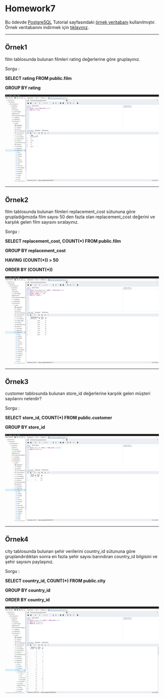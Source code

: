 # Homework7

Bu ödevde [PostgreSQL](https://www.postgresqltutorial.com/) Tutorial sayfasındaki [örnek veritabanı](https://www.postgresqltutorial.com/postgresql-getting-started/postgresql-sample-database/) kullanılmıştır.
Örnek veritabanını indirmek için [tıklayınız](https://www.postgresqltutorial.com/wp-content/uploads/2019/05/dvdrental.zip).

------

## Örnek1

film tablosunda bulunan filmleri rating değerlerine göre gruplayınız.

Sorgu : 

**SELECT rating FROM public.film**

**GROUP BY rating**

![Github](assets/answer1.png)

-----

## Örnek2

film tablosunda bulunan filmleri replacement_cost sütununa göre grupladığımızda film sayısı 50 den fazla olan replacement_cost değerini ve karşılık gelen film sayısını sıralayınız.

Sorgu : 

**SELECT replacement_cost, COUNT(*) FROM public.film**

**GROUP BY replacement_cost**

**HAVING (COUNT(*)) > 50**

**ORDER BY (COUNT(*))**

![Github](assets/answer2.png)

-----

## Örnek3

customer tablosunda bulunan store_id değerlerine karşılık gelen müşteri sayılarını nelerdir? 

Sorgu : 

**SELECT store_id, COUNT(*) FROM public.customer**

**GROUP BY store_id**

![Github](assets/answer3.png)

-----

## Örnek4

city tablosunda bulunan şehir verilerini country_id sütununa göre gruplandırdıktan sonra en fazla şehir sayısı barındıran country_id bilgisini ve şehir sayısını paylaşınız.

Sorgu : 

**SELECT country_id, COUNT(*) FROM public.city**

**GROUP BY country_id**

**ORDER BY country_id**

![Github](assets/answer4.png)